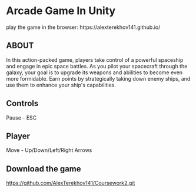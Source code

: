 <h1>Arcade Game In Unity</h1>
play the game in the browser: https://alexterekhov141.github.io/

## ABOUT

In this action-packed game, players take control of a powerful spaceship and engage in epic space battles. As you pilot your spacecraft through the galaxy, your goal is to upgrade its weapons and abilities to become even more formidable. Earn points by strategically taking down enemy ships, and use them to enhance your ship's capabilities.

## Controls

Pause - ESC

## Player

Move - Up/Down/Left/Right Arrows

## Download the game

https://github.com/AlexTerekhov141/Coursework2.git
